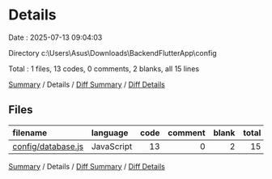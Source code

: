 # Details

Date : 2025-07-13 09:04:03

Directory c:\\Users\\Asus\\Downloads\\BackendFlutterApp\\config

Total : 1 files,  13 codes, 0 comments, 2 blanks, all 15 lines

[Summary](results.md) / Details / [Diff Summary](diff.md) / [Diff Details](diff-details.md)

## Files
| filename | language | code | comment | blank | total |
| :--- | :--- | ---: | ---: | ---: | ---: |
| [config/database.js](/config/database.js) | JavaScript | 13 | 0 | 2 | 15 |

[Summary](results.md) / Details / [Diff Summary](diff.md) / [Diff Details](diff-details.md)